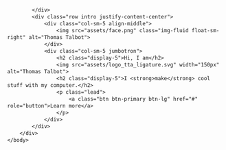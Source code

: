 <html>
    <head>
        <link rel="stylesheet" href="https://maxcdn.bootstrapcdn.com/bootstrap/4.0.0-beta/css/bootstrap.min.css" integrity="sha384-/Y6pD6FV/Vv2HJnA6t+vslU6fwYXjCFtcEpHbNJ0lyAFsXTsjBbfaDjzALeQsN6M" crossorigin="anonymous">
        <link href="https://fonts.googleapis.com/css?family=Old+Standard+TT" rel="stylesheet">
        <link rel="stylesheet" href="styles/main.css">
    </head>
    <body>
        <div class="container-fluid">
            <div class="row top-message">
                
            </div>
            <div class="row intro justify-content-center">
                <div class="col-sm-5 align-middle">
                    <img src="assets/face.png" class="img-fluid float-sm-right" alt="Thomas Talbot">
                </div>
                <div class="col-sm-5 jumbotron">
                    <h2 class="display-5">Hi, I am</h2>
                    <img src="assets/logo_tta_ligature.svg" width="150px" alt="Thomas Talbot">
                    <h2 class="display-5">I <strong>make</strong> cool stuff with my computer.</h2>
                    <p class="lead">
                        <a class="btn btn-primary btn-lg" href="#" role="button">Learn more</a>
                    </p>
                </div>
            </div>
        </div>
    </body>
</html>